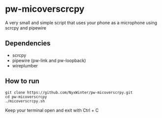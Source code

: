 # pw-micoverscrcpy
A very small and simple script that uses your phone as a microphone using scrcpy and pipewire 

## Dependencies

- scrcpy
- pipewire (pw-link and pw-loopback)
- wireplumber

## How to run

``` shell
git clone https://github.com/NyxWinter/pw-micoverscrpy.git
cd pw-micoverscrcpy
./micoverscrcpy.sh
```
Keep your terminal open and exit with Ctrl + C
